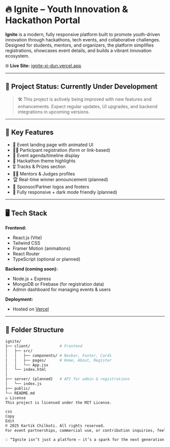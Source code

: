 # 🔥 Ignite – Youth Innovation & Hackathon Portal

**Ignite** is a modern, fully responsive platform built to promote youth-driven innovation through hackathons, tech events, and collaborative challenges. Designed for students, mentors, and organizers, the platform simplifies registrations, showcases event details, and builds a vibrant innovation ecosystem.

🌐 **Live Site:** [ignite-xi-dun.vercel.app](https://ignite-xi-dun.vercel.app)

---

## 🚧 Project Status: Currently Under Development

> 🛠️ This project is actively being improved with new features and enhancements. Expect regular updates, UI upgrades, and backend integrations in upcoming versions.

---

## 🌟 Key Features

- 🏁 Event landing page with animated UI
- 🧑‍💻 Participant registration (form or link-based)
- 📅 Event agenda/timeline display
- 🧠 Hackathon theme highlights
- 🎖️ Tracks & Prizes section
- 👨‍🏫 Mentors & Judges profiles
- 🏆 Real-time winner announcement (planned)
- 📢 Sponsor/Partner logos and footers
- 🌙 Fully responsive + dark mode friendly (planned)

---

## 🖥️ Tech Stack

**Frontend:**
- React.js (Vite)
- Tailwind CSS
- Framer Motion (animations)
- React Router
- TypeScript (optional or planned)

**Backend (coming soon):**
- Node.js + Express
- MongoDB or Firebase (for registration data)
- Admin dashboard for managing events & users

**Deployment:**
- Hosted on [Vercel](https://vercel.com)

---

## 📁 Folder Structure

```bash
ignite/
├── client/             # Frontend
│   ├── src/
│   │   ├── components/ # Navbar, Footer, Cards
│   │   ├── pages/      # Home, About, Register
│   │   └── App.jsx
│   └── index.html
│
├── server/ (planned)   # API for admin & registrations
│   └── index.js
├── public/
└── README.md
⚖️ License
This project is licensed under the MIT License.

css
Copy
Edit
© 2025 Kartik Chilkoti. All rights reserved.
For event partnerships, commercial use, or contribution inquiries, feel free to connect.

💡 “Ignite isn’t just a platform – it’s a spark for the next generation of builders.” – Kartik Chilkoti
